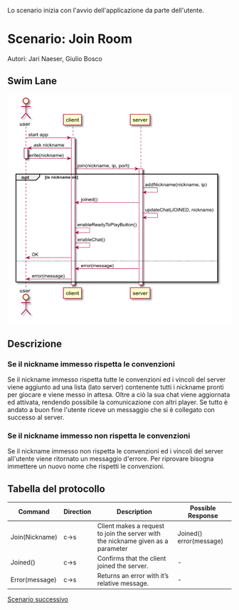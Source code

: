 Lo scenario inizia con l'avvio dell'applicazione da parte dell'utente.

# Scenario: Join Room

Autori: Jari Naeser, Giulio Bosco

## Swim Lane

![joinroom scenarios](joinRoom.png)

## Descrizione

### Se il nickname immesso rispetta le convenzioni
Se il nickname immesso rispetta tutte le convenzioni ed i vincoli del server viene aggiunto ad una lista (lato server) contenente tutti i nickname pronti per giocare e viene messo in attesa.
Oltre a ciò la sua chat viene aggiornata ed attivata, rendendo possibile la comunicazione con altri player.
Se tutto è andato a buon fine l'utente riceve un messaggio che si è collegato con successo al server.

### Se il nickname immesso non rispetta le convenzioni
Se il nickname immesso non rispetta le convenzioni ed i vincoli del server all'utente viene ritornato un messaggio d'errore.
Per riprovare bisogna immettere un nuovo nome che rispetti le convenzioni.

## Tabella del protocollo

|Command|Direction|Description|Possible Response|
|-|-|-|-|
|Join(Nickname)|c&rarr;s|Client makes a request to join the server with the nickname given as a parameter|Joined() error(message)|
|Joined()|c&rarr;s|Confirms that the client joined the server.|-|
|Error(message)|c&rarr;s|Returns an error with it’s relative message.|-|

[Scenario successivo](../playerReady/playerReadyDoc.md)
